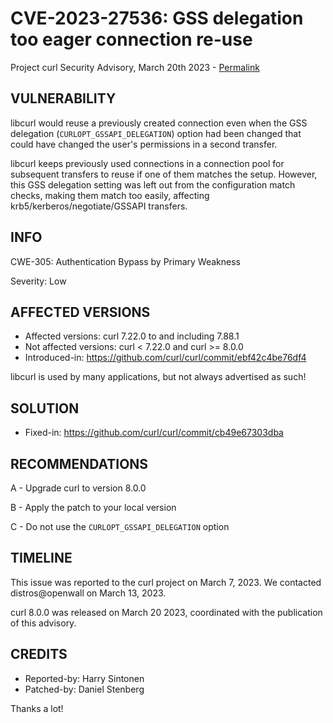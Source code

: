 CVE-2023-27536: GSS delegation too eager connection re-use
==========================================================

Project curl Security Advisory, March 20th 2023 -
[Permalink](https://curl.se/docs/CVE-2023-27536.html)

VULNERABILITY
-------------

libcurl would reuse a previously created connection even when the GSS
delegation (`CURLOPT_GSSAPI_DELEGATION`) option had been changed that could
have changed the user's permissions in a second transfer.

libcurl keeps previously used connections in a connection pool for subsequent
transfers to reuse if one of them matches the setup. However, this GSS
delegation setting was left out from the configuration match checks, making
them match too easily, affecting krb5/kerberos/negotiate/GSSAPI transfers.

INFO
----

CWE-305: Authentication Bypass by Primary Weakness

Severity: Low

AFFECTED VERSIONS
-----------------

- Affected versions: curl 7.22.0 to and including 7.88.1
- Not affected versions: curl < 7.22.0 and curl >= 8.0.0
- Introduced-in: https://github.com/curl/curl/commit/ebf42c4be76df4

libcurl is used by many applications, but not always advertised as such!

SOLUTION
------------

- Fixed-in: https://github.com/curl/curl/commit/cb49e67303dba

RECOMMENDATIONS
--------------

 A - Upgrade curl to version 8.0.0

 B - Apply the patch to your local version

 C - Do not use the `CURLOPT_GSSAPI_DELEGATION` option

TIMELINE
--------

This issue was reported to the curl project on March 7, 2023. We contacted
distros@openwall on March 13, 2023.

curl 8.0.0 was released on March 20 2023, coordinated with the publication of
this advisory.

CREDITS
-------

- Reported-by: Harry Sintonen
- Patched-by: Daniel Stenberg

Thanks a lot!
